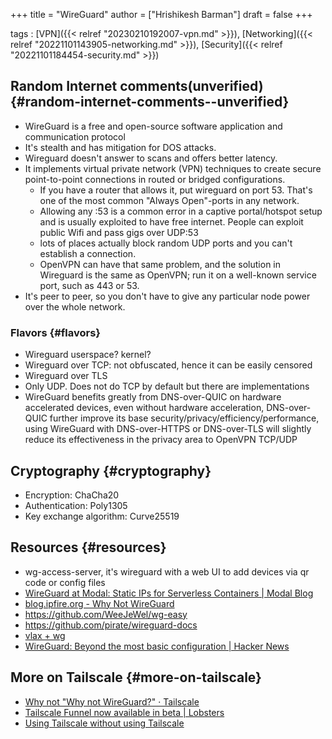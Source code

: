 +++
title = "WireGuard"
author = ["Hrishikesh Barman"]
draft = false
+++

tags
: [VPN]({{< relref "20230210192007-vpn.md" >}}), [Networking]({{< relref "20221101143905-networking.md" >}}), [Security]({{< relref "20221101184454-security.md" >}})


## Random Internet comments(unverified) {#random-internet-comments--unverified}

-   WireGuard is a free and open-source software application and communication protocol
-   It's stealth and has mitigation for DOS attacks.
-   Wireguard doesn't answer to scans and offers better latency.
-   It implements virtual private network (VPN) techniques to create secure point-to-point connections in routed or bridged configurations.
    -   If you have a router that allows it, put wireguard on port 53. That's one of the most common "Always Open"-ports in any network.
    -   Allowing any :53 is a common error in a captive portal/hotspot setup and is usually exploited to have free internet. People can exploit public Wifi and pass gigs over UDP:53
    -   lots of places actually block random UDP ports and you can't establish a connection.
    -   OpenVPN can have that same problem, and the solution in Wireguard is the same as OpenVPN; run it on a well-known service port, such as 443 or 53.
-   It's peer to peer, so you don't have to give any particular node power over the whole network.


### Flavors {#flavors}

-   Wireguard userspace? kernel?
-   Wireguard over TCP: not obfuscated, hence it can be easily censored
-   Wireguard over TLS
-   Only UDP. Does not do TCP by default but there are implementations
-   WireGuard benefits greatly from DNS-over-QUIC on hardware accelerated devices, even without hardware acceleration, DNS-over-QUIC further improve its base security/privacy/efficiency/performance, using WireGuard with DNS-over-HTTPS or DNS-over-TLS will slightly reduce its effectiveness in the privacy area to OpenVPN TCP/UDP


## Cryptography {#cryptography}

-   Encryption: ChaCha20
-   Authentication: Poly1305
-   Key exchange algorithm: Curve25519


## Resources {#resources}

-   wg-access-server, it's wireguard with a web UI to add devices via qr code or config files
-   [WireGuard at Modal: Static IPs for Serverless Containers | Modal Blog](https://modal.com/blog/vprox?s=35)
-   [blog.ipfire.org - Why Not WireGuard](https://blog.ipfire.org/post/why-not-wireguard)
-   <https://github.com/WeeJeWel/wg-easy>
-   <https://github.com/pirate/wireguard-docs>
-   [vlax + wg](https://rob-turner.net/post/vx-lan/)
-   [WireGuard: Beyond the most basic configuration | Hacker News](https://news.ycombinator.com/item?id=42229299)


## More on Tailscale {#more-on-tailscale}

-   [Why not "Why not WireGuard?" · Tailscale](https://tailscale.com/blog/why-not-why-not-wireguard/)
-   [Tailscale Funnel now available in beta | Lobsters](https://lobste.rs/s/nua3ck/tailscale_funnel_now_available_beta)
-   [Using Tailscale without using Tailscale](https://tailscale.dev/blog/headscale-funnel)
